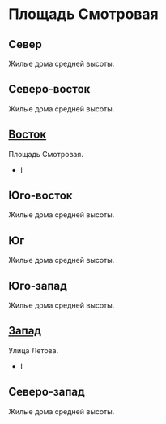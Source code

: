 # Площадь Смотровая

## Север

Жилые дома средней высоты.

## Северо-восток

Жилые дома средней высоты.

## [Восток](./605100.md)

Площадь Смотровая.

* I

## Юго-восток

Жилые дома средней высоты.

## Юг

Жилые дома средней высоты.

## Юго-запад

Жилые дома средней высоты.

## [Запад](./590095.md)

Улица Летова.

* I

## Северо-запад

Жилые дома средней высоты.
